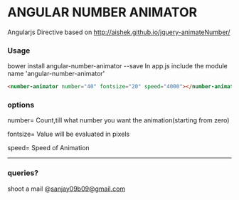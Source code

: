 # ANGULAR NUMBER ANIMATOR
Angularjs Directive based on http://aishek.github.io/jquery-animateNumber/

### Usage
bower install angular-number-animator --save
In app.js include the module name 'angular-number-animator'

```html
<number-animator number="40" fontsize="20" speed="4000"></number-animator>
```
### options

number=<number> 
Count,till what number you want the animation(starting from zero)

fontsize=<number>
Value will be evaluated in pixels

speed=<number>
Speed of Animation


---

### queries?
shoot a mail @sanjay09b09@gmail.com


